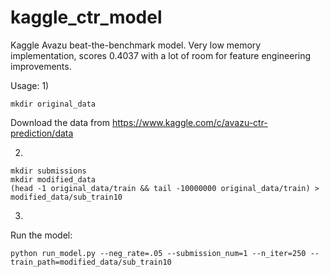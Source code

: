 kaggle_ctr_model
================

Kaggle Avazu beat-the-benchmark model. Very low memory implementation, scores 0.4037 with a lot of room for feature engineering improvements.


Usage:
1) 
```
mkdir original_data
```
Download the data from https://www.kaggle.com/c/avazu-ctr-prediction/data

2)
```
mkdir submissions
mkdir modified_data
(head -1 original_data/train && tail -10000000 original_data/train) > modified_data/sub_train10
````
3)
Run the model:
```
python run_model.py --neg_rate=.05 --submission_num=1 --n_iter=250 --train_path=modified_data/sub_train10
```

